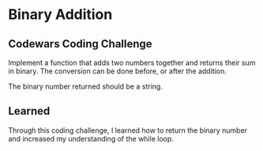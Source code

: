 # Binary Addition

## Codewars Coding Challenge

Implement a function that adds two numbers together and returns their sum in binary. The conversion can be done before, or after the addition.

The binary number returned should be a string.

## Learned

Through this coding challenge, I learned how to return the binary number and increased my understanding of the while loop.
